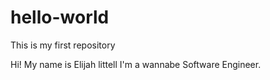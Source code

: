 # hello-world
This is my first repository

Hi! My name is Elijah littell
I'm a wannabe Software Engineer.

